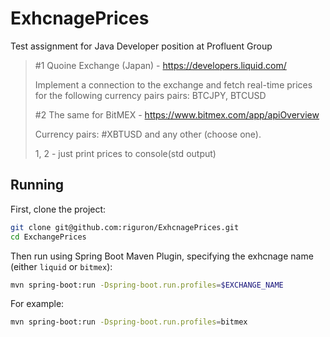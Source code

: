 # ExhcnagePrices

Test assignment for Java Developer position at Profluent Group

>#1 Quoine Exchange (Japan) - https://developers.liquid.com/
>
>Implement a connection to the exchange and fetch real-time prices for the following currency pairs pairs: BTCJPY, BTCUSD
>
>#2 The same for BitMEX - https://www.bitmex.com/app/apiOverview
>
>Currency pairs: #XBTUSD and any other (choose one).
>
>1, 2 - just print prices to console(std output)

## Running

First, clone the project:

```bash
git clone git@github.com:riguron/ExhcnagePrices.git
cd ExchangePrices
```

Then run using Spring Boot Maven Plugin, specifying the exhcnage name (either ```liquid``` or ```bitmex```):

```bash
mvn spring-boot:run -Dspring-boot.run.profiles=$EXCHANGE_NAME
```

For example:

```bash
mvn spring-boot:run -Dspring-boot.run.profiles=bitmex
```



